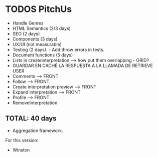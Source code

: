 # TODOS PitchUs

- Handle Genres
- HTML Semantics (2/3 days)
- SEO (2 days)
- Components (3 days)
- UX/UI (not measurable)
- Testing (2 days). - Add throw errors in tests.
- Document functions (5 days)
- Lists in createinterpretation --> how put them overlapping - GRID?
- GUARDAR EN CACHÉ LA RESPUESTA A LA LLAMADA DE RETRIEVE USER
- Comments --> FRONT
- Follow --> FRONT
- Create interpretation preview --> FRONT
- Expand interpretation --> FRONT
- Profile --> FRONT
- RemoveInterpretation

## TOTAL: 40 days


- Aggregation framework.

For this version:
- Winston